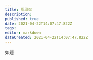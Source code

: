 ```yaml
---
title: 周周侃
description: 
published: true
date: 2021-04-22T14:07:47.822Z
tags:
editor: markdown
dateCreated: 2021-04-22T14:07:47.822Z
---
```


如题

<!--
<https://twitter.com/Zhouzhoukan/status/1373315399442305027>
-->
